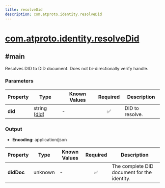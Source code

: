 ```yaml
---
title: resolveDid
description: com.atproto.identity.resolveDid
---
```


# [com.atproto.identity.resolveDid](https://github.com/myConsciousness/atproto.dart/blob/main/lexicons/com/atproto/identity/resolveDid.json)

## #main

Resolves DID to DID document. Does not bi-directionally verify handle.

### Parameters

| Property | Type | Known Values | Required | Description |
| --- | --- | --- | :---: | --- |
| **did** | string ([did](https://atproto.com/specs/did)) | - | ✅ | DID to resolve. |

### Output

- **Encoding**: application/json

| Property | Type | Known Values | Required | Description |
| --- | --- | --- | :---: | --- |
| **didDoc** | unknown | - | ✅ | The complete DID document for the identity. |
